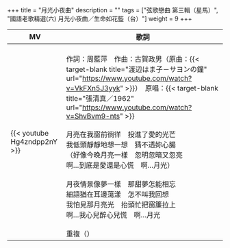 +++
title = "月光小夜曲"
description = ""
tags = ["弦歌戀曲 第三輯（星馬）", "國語老歌精選(六) 月光小夜曲／生命如花籃（台）"]
weight = 9
+++

MV  | 歌詞  
--------------|-------
{{< youtube Hg4zndpp2nY >}}|<br/>作詞：周藍萍　作曲：古賀政男（原曲：{{< target-blank title="渡辺はま子－サヨンの鐘" url="https://www.youtube.com/watch?v=VkFXn5J3yyk" >}}）　原唱：{{< target-blank title="張清真／1962" url="https://www.youtube.com/watch?v=ShvBvm9-nts" >}} <br/><br/>月亮在我窗前徜徉　投進了愛的光芒<br/>我低頭靜靜地想一想　猜不透妳心腸<br/>（好像今晚月亮一樣　忽明忽暗又忽亮<br/>啊…到底是愛還是心慌　啊…月光）<br/><br/>月夜情景像夢一樣　那甜夢怎能相忘<br/>細語猶在耳邊蕩漾　怎不叫我回想<br/>我怕見那月亮光　抬頭忙把窗簾拉上<br/>啊…我心兒醉心兒慌　啊…月光<br/><br/>重複（）
